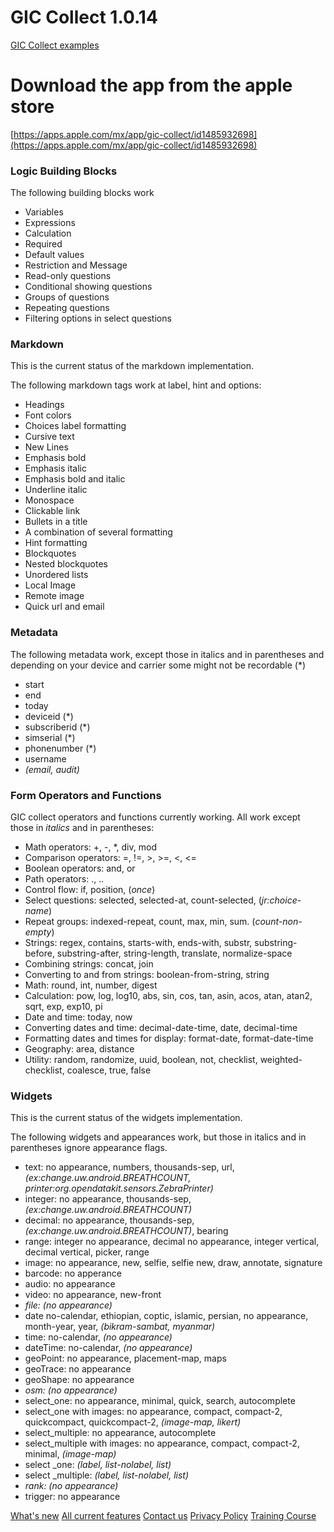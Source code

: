 # GIC Collect 1.0.14

[GIC Collect examples](https://github.com/dsalazarrojas/Odk-Collect-for-IOS/tree/master/examples)

# Download the app from the apple store

[https://apps.apple.com/mx/app/gic-collect/id1485932698](https://apps.apple.com/mx/app/gic-collect/id1485932698)

### Logic Building Blocks

The following building blocks work

- Variables
- Expressions
- Calculation
- Required
- Default values
- Restriction and Message
- Read-only questions
- Conditional showing questions
- Groups of questions
- Repeating questions
- Filtering options in select questions

### Markdown

This is the current status of the markdown implementation.

The following markdown tags work at label, hint and options:

- Headings
- Font colors
- Choices label formatting
- Cursive text
- New Lines
- Emphasis bold
- Emphasis italic
- Emphasis bold and italic
- Underline italic
- Monospace
- Clickable link
- Bullets in a title
- A combination of several formatting
- Hint formatting
- Blockquotes
- Nested blockquotes
- Unordered lists
- Local Image
- Remote image
- Quick url and email


### Metadata

The following metadata work, except those in italics and in parentheses and depending on your device and carrier some might not be recordable (\*)

- start
- end
- today
- deviceid (\*)
- subscriberid (\*)
- simserial (\*)
- phonenumber (\*)
- username
- *(email, audit)* 

### Form Operators and Functions

GIC collect operators and functions currently working. All work except those in *italics* and in parentheses:

 - Math operators: +, -, \*, div, mod
 - Comparison operators:  =, !=, >, >=, <, <=
 - Boolean operators: and, or
 - Path operators: ., ..
 - Control flow: if, position, (*once*)
 - Select questions: selected, selected-at, count-selected, (*jr:choice-name*)
 - Repeat groups: indexed-repeat, count, max, min, sum. (*count-non-empty*)
 - Strings: regex, contains, starts-with, ends-with, substr, substring-before, substring-after, string-length, translate, normalize-space
 - Combining strings: concat, join
 - Converting to and from strings: boolean-from-string, string
 - Math: round, int, number, digest
 - Calculation: pow, log, log10, abs, sin, cos, tan, asin, acos, atan, atan2, sqrt, exp, exp10, pi
 - Date and time: today, now
 - Converting dates and time: decimal-date-time, date, decimal-time
 - Formatting dates and times for display: format-date, format-date-time
 - Geography: area, distance
 - Utility: random, randomize, uuid, boolean, not, checklist, weighted-checklist, coalesce, true, false

### Widgets

This is the current status of the widgets implementation.

The following widgets and appearances work, but those in italics and in parentheses ignore appearance flags.

- text: no appearance, numbers, thousands-sep, url, *(ex:change.uw.android.BREATHCOUNT, printer:org.opendatakit.sensors.ZebraPrinter)*
- integer: no appearance, thousands-sep, *(ex:change.uw.android.BREATHCOUNT)*
- decimal:  no appearance, thousands-sep, *(ex:change.uw.android.BREATHCOUNT)*, bearing
- range: integer no appearance, decimal no appearance, integer vertical, decimal vertical, picker, range
- image: no appearance, new, selfie, selfie new, draw, annotate, signature
- barcode: no apperance
- audio: no appearance
- video: no appearance, new-front
- *file: (no appearance)*
- date no-calendar, ethiopian, coptic, islamic, persian, no appearance, month-year, year,  *(bikram-sambat, myanmar)*
- time: no-calendar, *(no appearance)*
- dateTime: no-calendar, *(no appearance)*
- geoPoint: no appearance, placement-map, maps
- geoTrace: no appearance
- geoShape: no appearance
- *osm: (no appearance)*
- select\_one: no appearance, minimal, quick, search, autocomplete
- select\_one with images: no appearance, compact, compact-2, quickcompact, quickcompact-2, *(image-map, likert)*
- select\_multiple: no appearance, autocomplete
- select\_multiple with images: no appearance, compact, compact-2, minimal, *(image-map)* 
- select \_one: *(label, list-nolabel, list)*
- select \_multiple: *(label, list-nolabel, list)*
- *rank: (no appearance)*
- trigger: no appearance


[What's new](https://dsalazarrojas.github.io/Odk-Collect-for-IOS/What's%20new.html)
[All current features](https://dsalazarrojas.github.io/Odk-Collect-for-IOS/GIC%20Collect%20features.html)
[Contact us](https://dsalazarrojas.github.io/Odk-Collect-for-IOS/Contact-Us.html)
[Privacy Policy](https://dsalazarrojas.github.io/Odk-Collect-for-IOS/Privacy-Policy.html)
[Training Course](https://dsalazarrojas.github.io/Odk-Collect-for-IOS/GIC%20Collect%20for%20IOS%20Compatible%20with%20ODK%20Training%20Course.html)

